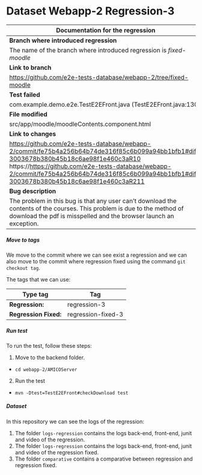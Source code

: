 # Dataset Webapp-2 Regression-3

| Documentation for the regression |
| ------------ |
| **Branch where introduced regression** |
| The name of the branch where introduced regression is *fixed-moodle* |
| **Link to branch** |
| https://github.com/e2e-tests-database/webapp-2/tree/fixed-moodle |
| **Test failed** |
| com.example.demo.e2e.TestE2EFront.java (TestE2EFront.java:130) |
| **File modified** | 
| src/app/moodle/moodleContents.component.html |
| **Link to changes** |
| https://github.com/e2e-tests-database/webapp-2/commit/fe75b4a256b64b74de316f85c6b099a94bb1bfb1#diff-3003678b380b45b18c6ae98f1e460c3aR10 <br> https://https://github.com/e2e-tests-database/webapp-2/commit/fe75b4a256b64b74de316f85c6b099a94bb1bfb1#diff-3003678b380b45b18c6ae98f1e460c3aR211 |
| **Bug description** |
| The problem in this bug is that any user can’t download the contents of the courses. This problem is due to the method of download the pdf is misspelled and the browser launch an exception. |

##### Move to tags 

We move to the commit where we can see exist a regression and we can also move to the commit where regression fixed using the command `git checkout tag`. 

The tags that we can use: 

| Type tag | Tag | 
| -------- | --- |
| **Regression:** | regression-3
| **Regression Fixed:** | regression-fixed-3 |

##### Run test

To run the test, follow these steps:

1. Move to the backend folder.
* `cd webapp-2/AMICOServer`
2. Run the test
* `mvn -Dtest=TestE2EFront#checkDownload test`

##### Dataset 

In this repository we can see the logs of the regression:

1. The folder `logs-regression` contains the logs back-end, front-end, junit and video of the regression.
2. The folder `logs-regression` contains the logs back-end, front-end, junit and video of the regression fixed.
3. The folder `comparative` contains a comparative between regression and regression fixed.
